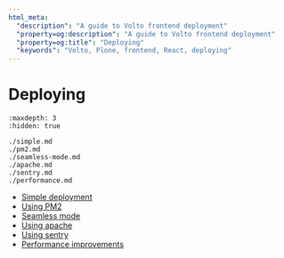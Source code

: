 ```yaml
---
html_meta:
  "description": "A guide to Volto frontend deployment"
  "property=og:description": "A guide to Volto frontend deployment"
  "property=og:title": "Deploying"
  "keywords": "Volto, Plone, frontend, React, deploying"
---
```


# Deploying


```{toctree}
:maxdepth: 3
:hidden: true

./simple.md
./pm2.md
./seamless-mode.md
./apache.md
./sentry.md
./performance.md

```

- [Simple deployment](./simple.md)
- [Using PM2](./pm2.md)
- [Seamless mode](./seamless-mode.md)
- [Using apache](./apache.md)
- [Using sentry](./sentry.md)
- [Performance improvements](./performance.md)
